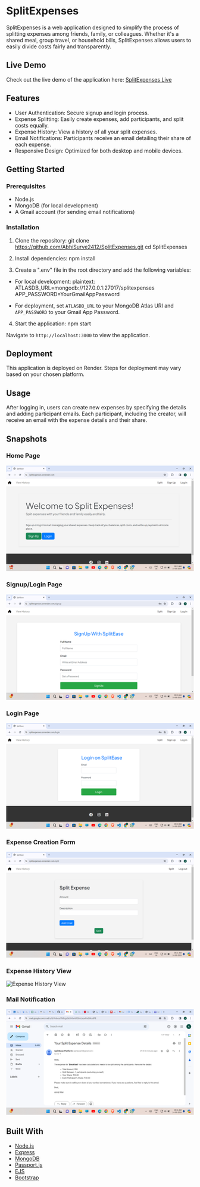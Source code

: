 # SplitExpenses

SplitExpenses is a web application designed to simplify the process of splitting expenses among friends, family, or colleagues. Whether it's a shared meal, group travel, or household bills, SplitExpenses allows users to easily divide costs fairly and transparently.

## Live Demo

Check out the live demo of the application here: [SplitExpenses Live](https://splitexpenses.onrender.com/)

## Features

- User Authentication: Secure signup and login process.
- Expense Splitting: Easily create expenses, add participants, and split costs equally.
- Expense History: View a history of all your split expenses.
- Email Notifications: Participants receive an email detailing their share of each expense.
- Responsive Design: Optimized for both desktop and mobile devices.

## Getting Started

### Prerequisites

- Node.js
- MongoDB (for local development)
- A Gmail account (for sending email notifications)

### Installation

1. Clone the repository:
git clone https://github.com/AbhiSurve2412/SplitExpenses.git
cd SplitExpenses

2. Install dependencies:
npm install

3. Create a ".env" file in the root directory and add the following variables:

- For local development:
plaintext:
ATLASDB_URL=mongodb://127.0.0.1:27017/splitexpenses
APP_PASSWORD=YourGmailAppPassword

- For deployment, set `ATLASDB_URL` to your MongoDB Atlas URI and `APP_PASSWORD` to your Gmail App Password.

4. Start the application:
npm start

Navigate to `http://localhost:3000` to view the application.

## Deployment

This application is deployed on Render. Steps for deployment may vary based on your chosen platform.

## Usage

After logging in, users can create new expenses by specifying the details and adding participant emails. Each participant, including the creator, will receive an email with the expense details and their share.

## Snapshots

### Home Page
![Home Page](/screenshots/home_page.png)

### Signup/Login Page
![Signup/Login Page](/screenshots/signup_page.png)

### Login Page
![Login Page](/screenshots/login_page.png)

### Expense Creation Form
![Expense Split Form](/screenshots/split_form.png)

### Expense History View
![Expense History View](/screenshots/expense_history_view.png)

### Mail Notification
![Mail Notification](/screenshots/mail_notification.png)


## Built With

- [Node.js](https://nodejs.org/)
- [Express](https://expressjs.com/)
- [MongoDB](https://www.mongodb.com/)
- [Passport.js](http://www.passportjs.org/)
- [EJS](https://ejs.co/)
- [Bootstrap](https://getbootstrap.com/)
